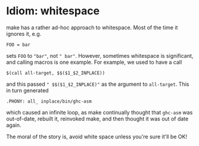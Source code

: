 # Idiom: whitespace


make has a rather ad-hoc approach to whitespace. Most of the time it ignores it, e.g.

```wiki
FOO = bar
```


sets `FOO` to `"bar"`, not `" bar"`. However, sometimes whitespace is significant,
and calling macros is one example. For example, we used to have a call

```wiki
$(call all-target, $$($1_$2_INPLACE))
```


and this passed `" $$($1_$2_INPLACE)"` as the argument to `all-target`. This in turn generated

```wiki
.PHONY: all_ inplace/bin/ghc-asm
```


which caused an infinite loop, as make continually thought that `ghc-asm` was out-of-date, rebuilt it,
reinvoked make, and then thought it was out of date again.


The moral of the story is, avoid white space unless you're sure it'll be OK!
